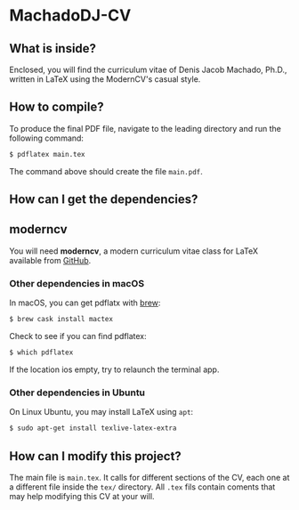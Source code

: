 # MachadoDJ-CV

## What is inside?

Enclosed, you will find the curriculum vitae of Denis Jacob Machado, Ph.D., written in LaTeX using the ModernCV's casual style.

## How to compile?

To produce the final PDF file, navigate to the leading directory and run the following command:

```bash
$ pdflatex main.tex
```

The command above should create the file `main.pdf`.

## How can I get the dependencies?

## moderncv

You will need **moderncv**, a modern curriculum vitae class for LaTeX available from [GitHub](https://github.com/moderncv).

### Other dependencies in macOS

In macOS, you can get pdflatx with [brew](https://brew.sh/):

```bash
$ brew cask install mactex
```

Check to see if you can find pdflatex:

```bash
$ which pdflatex
```

If the location ios empty, try to relaunch the terminal app.

### Other dependencies in Ubuntu

On Linux Ubuntu, you may install LaTeX using `apt`:

```bash
$ sudo apt-get install texlive-latex-extra
```

## How can I modify this project?

The main file is `main.tex`. It calls for different sections of the CV, each one at a different file inside the `tex/` directory. All `.tex` fils contain coments that may help modifying this CV at your will.
